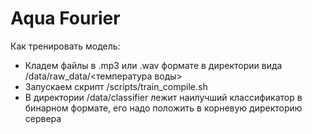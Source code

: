 # Aqua Fourier
Как тренировать модель:
* Кладем файлы в .mp3 или .wav формате в директории вида /data/raw_data/<температура воды>
* Запускаем скрипт /scripts/train_compile.sh
* В директории /data/classifier лежит наилучший классификатор в бинарном формате, его надо положить в корневую директорию сервера
